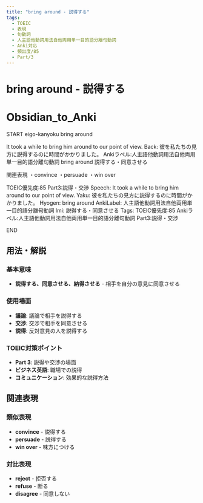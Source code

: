 ```yaml
---
title: "bring around - 説得する"
tags:
  - TOEIC
  - 表現
  - 句動詞
  - 人主語他動詞用法自他両用単一目的語分離句動詞
  - Anki対応
  - 頻出度/85
  - Part/3
---
```


# bring around - 説得する

# Obsidian_to_Anki
START
eigo-kanyoku
bring around

It took a while to bring him around to our point of view.
Back: 
彼を私たちの見方に説得するのに時間がかかりました。
Ankiラベル:人主語他動詞用法自他両用単一目的語分離句動詞
bring around
説得する・同意させる

関連表現
・convince
・persuade
・win over

TOEIC優先度:85
Part3:説得・交渉
Speech: It took a while to bring him around to our point of view.
Yaku: 彼を私たちの見方に説得するのに時間がかかりました。
Hyogen: bring around
AnkiLabel: 人主語他動詞用法自他両用単一目的語分離句動詞
Imi: 説得する・同意させる
Tags: TOEIC優先度:85 Ankiラベル:人主語他動詞用法自他両用単一目的語分離句動詞 Part3:説得・交渉
<!--ID: 1752926150174-->
END

## 用法・解説

### 基本意味
- **説得する、同意させる、納得させる** - 相手を自分の意見に同意させる

### 使用場面
- **議論**: 議論で相手を説得する
- **交渉**: 交渉で相手を同意させる
- **説得**: 反対意見の人を説得する

### TOEIC対策ポイント
- **Part 3**: 説得や交渉の場面
- **ビジネス英語**: 職場での説得
- **コミュニケーション**: 効果的な説得方法

## 関連表現

### 類似表現
- **convince** - 説得する
- **persuade** - 説得する
- **win over** - 味方につける

### 対比表現
- **reject** - 拒否する
- **refuse** - 断る
- **disagree** - 同意しない 